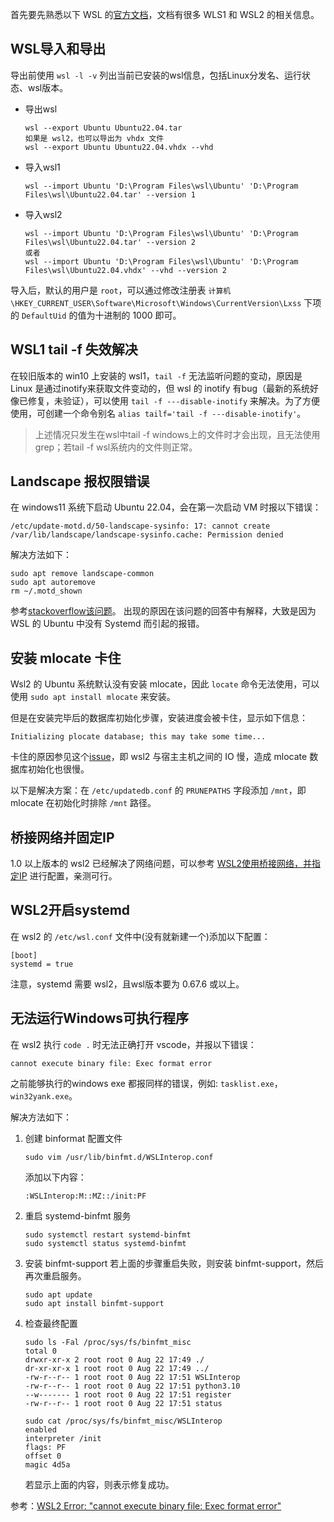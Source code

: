 首先要先熟悉以下 WSL 的[官方文档](https://learn.microsoft.com/zh-cn/windows/wsl/)，文档有很多 WLS1 和 WSL2 的相关信息。

## WSL导入和导出
导出前使用 `wsl -l -v` 列出当前已安装的wsl信息，包括Linux分发名、运行状态、wsl版本。
- 导出wsl
    ```
    wsl --export Ubuntu Ubuntu22.04.tar
    如果是 wsl2，也可以导出为 vhdx 文件
    wsl --export Ubuntu Ubuntu22.04.vhdx --vhd
    ```

- 导入wsl1
    ```
    wsl --import Ubuntu 'D:\Program Files\wsl\Ubuntu' 'D:\Program Files\wsl\Ubuntu22.04.tar' --version 1
    ```

- 导入wsl2
    ```
    wsl --import Ubuntu 'D:\Program Files\wsl\Ubuntu' 'D:\Program Files\wsl\Ubuntu22.04.tar' --version 2
    或者
    wsl --import Ubuntu 'D:\Program Files\wsl\Ubuntu' 'D:\Program Files\wsl\Ubuntu22.04.vhdx' --vhd --version 2
    ```

导入后，默认的用户是 `root`，可以通过修改注册表 `计算机\HKEY_CURRENT_USER\Software\Microsoft\Windows\CurrentVersion\Lxss` 下项的 `DefaultUid` 的值为十进制的 1000 即可。

## WSL1 tail -f 失效解决
在较旧版本的 win10 上安装的 wsl1，`tail -f` 无法监听问题的变动，原因是 Linux 是通过inotify来获取文件变动的，但 wsl 的 inotify 有bug（最新的系统好像已修复，未验证），可以使用 `tail -f ---disable-inotify` 来解决。为了方便使用，可创建一个命令别名 `alias tailf='tail -f ---disable-inotify'`。

>上述情况只发生在wsl中tail -f windows上的文件时才会出现，且无法使用grep；若tail -f wsl系统内的文件则正常。

## Landscape 报权限错误
在 windows11 系统下启动 Ubuntu 22.04，会在第一次启动 VM 时报以下错误：
```
/etc/update-motd.d/50-landscape-sysinfo: 17: cannot create /var/lib/landscape/landscape-sysinfo.cache: Permission denied
```

解决方法如下：
```
sudo apt remove landscape-common
sudo apt autoremove
rm ~/.motd_shown
```
参考[stackoverflow该问题](https://askubuntu.com/questions/1414483/landscape-sysinfo-cache-permission-denied-when-i-start-ubuntu-22-04-in-wsl/1414536#1414536?newreg=5cca9ddee1a74c06838ec0b4e733aa07)。
出现的原因在该问题的回答中有解释，大致是因为 WSL 的 Ubuntu 中没有 Systemd 而引起的报错。

## 安装 mlocate 卡住
Wsl2 的 Ubuntu 系统默认没有安装 mlocate，因此 `locate` 命令无法使用，可以使用 `sudo apt install mlocate` 来安装。

但是在安装完毕后的数据库初始化步骤，安装进度会被卡住，显示如下信息：
```
Initializing plocate database; this may take some time...
```
卡住的原因参见这个[issue](https://github.com/microsoft/WSL/discussions/5967)，即 wsl2 与宿主主机之间的 IO 慢，造成 mlocate 数据库初始化也很慢。

以下是解决方案：在 `/etc/updatedb.conf` 的 `PRUNEPATHS` 字段添加 `/mnt`，即 mlocate 在初始化时排除 `/mnt` 路径。

## 桥接网络并固定IP
1.0 以上版本的 wsl2 已经解决了网络问题，可以参考 [WSL2使用桥接网络，并指定IP](https://www.cnblogs.com/lic0914/p/17003251.html) 进行配置，亲测可行。

## WSL2开启systemd
在 wsl2 的 `/etc/wsl.conf` 文件中(没有就新建一个)添加以下配置：
```
[boot]
systemd = true
```
注意，systemd 需要 wsl2，且wsl版本要为 0.67.6 或以上。

## 无法运行Windows可执行程序
在 wsl2 执行 `code .` 时无法正确打开 vscode，并报以下错误：
```
cannot execute binary file: Exec format error
```
之前能够执行的windows exe 都报同样的错误，例如: `tasklist.exe`，`win32yank.exe`。

解决方法如下：
1. 创建 binformat 配置文件
    ```
    sudo vim /usr/lib/binfmt.d/WSLInterop.conf
    ```
    添加以下内容：
    ```
    :WSLInterop:M::MZ::/init:PF
    ```
2. 重启 systemd-binfmt 服务
    ```
    sudo systemctl restart systemd-binfmt
    sudo systemctl status systemd-binfmt
    ```

3. 安装 binfmt-support
    若上面的步骤重启失败，则安装 binfmt-support，然后再次重启服务。
    ```
    sudo apt update
    sudo apt install binfmt-support
    ```

4. 检查最终配置
    ```
    sudo ls -Fal /proc/sys/fs/binfmt_misc
    total 0
    drwxr-xr-x 2 root root 0 Aug 22 17:49 ./
    dr-xr-xr-x 1 root root 0 Aug 22 17:49 ../
    -rw-r--r-- 1 root root 0 Aug 22 17:51 WSLInterop
    -rw-r--r-- 1 root root 0 Aug 22 17:51 python3.10
    --w------- 1 root root 0 Aug 22 17:51 register
    -rw-r--r-- 1 root root 0 Aug 22 17:51 status

    sudo cat /proc/sys/fs/binfmt_misc/WSLInterop
    enabled
    interpreter /init
    flags: PF
    offset 0
    magic 4d5a
    ```
    若显示上面的内容，则表示修复成功。

参考：[WSL2 Error: "cannot execute binary file: Exec format error"](https://www.reddit.com/r/bashonubuntuonwindows/comments/11vx61n/comment/jdh2ovy/?utm_source=share&utm_medium=web2x&context=3)